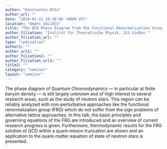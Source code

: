 ```yaml
---
author: "Konstantin Otto"
author_url: ""
date: "2019-01-21 10:30:00 +0000 UTC"
location: "Amphi GALLOIS"
title: "The QCD Phase Diagram from the Functional Renormalization Group"
author_filiation: "Institut für Theoretische Physik, JLU Gießen "
author_filiation_url: ""
type: "spécialisé"
author2: ""
author_url2: ""
author_filiation2: ""
author_filiation_url2: ""
title2: ""
category: "seminar" 
layout: "seminar"
---
```

The phase diagram of Quantum Chromodynamics — in particular at finite baryon density — is still largely unknown and of high interest to several research areas, such as the study of neutron stars. This region can be reliably analyzed with non-perturbative approaches like the functional renormalization group (FRG) which do not suffer from the sign problems of alternative lattice approaches.  In this talk, the basic principles and governing equations of the FRG are introduced and an overview of current research progress is given. Furthermore, thermodynamic results for the FRG solution of QCD within a quark-meson truncation are shown and an application to the quark-matter equation of state of neutron stars is presented.
